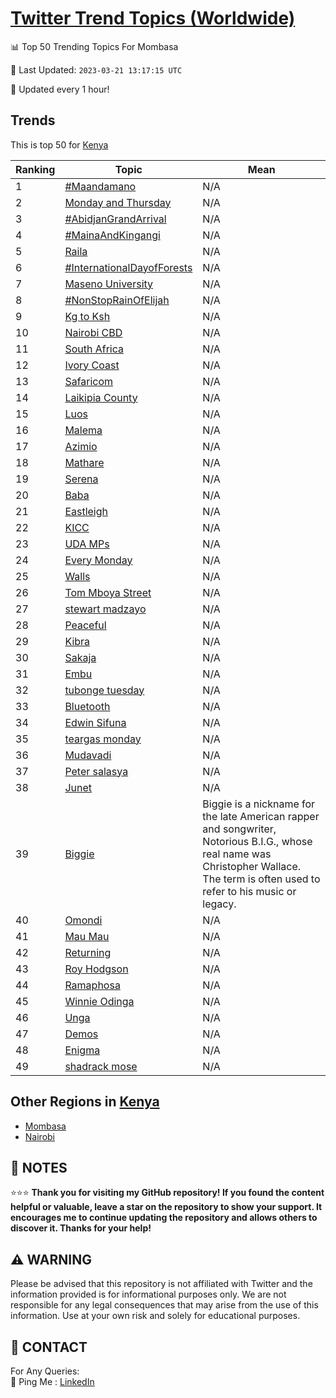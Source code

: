 [Twitter Trend Topics (Worldwide)](https://github.com/ErcinDedeoglu/Twitter-Trend-Topics)
==========


📊 Top 50 Trending Topics For Mombasa

📆 Last Updated: `2023-03-21 13:17:15 UTC`

🔧 Updated every 1 hour!


## Trends

This is top 50 for [Kenya](</Kenya>)

| Ranking | Topic | Mean |
| ------- | ------------ | ------------ |
| 1 | [#Maandamano](http://twitter.com/search?q=%23Maandamano) | N/A |
| 2 | [Monday and Thursday](http://twitter.com/search?q=Monday+and+Thursday) | N/A |
| 3 | [#AbidjanGrandArrival](http://twitter.com/search?q=%23AbidjanGrandArrival) | N/A |
| 4 | [#MainaAndKingangi](http://twitter.com/search?q=%23MainaAndKingangi) | N/A |
| 5 | [Raila](http://twitter.com/search?q=Raila) | N/A |
| 6 | [#InternationalDayofForests](http://twitter.com/search?q=%23InternationalDayofForests) | N/A |
| 7 | [Maseno University](http://twitter.com/search?q=Maseno+University) | N/A |
| 8 | [#NonStopRainOfElijah](http://twitter.com/search?q=%23NonStopRainOfElijah) | N/A |
| 9 | [Kg to Ksh](http://twitter.com/search?q=Kg+to+Ksh) | N/A |
| 10 | [Nairobi CBD](http://twitter.com/search?q=Nairobi+CBD) | N/A |
| 11 | [South Africa](http://twitter.com/search?q=South+Africa) | N/A |
| 12 | [Ivory Coast](http://twitter.com/search?q=Ivory+Coast) | N/A |
| 13 | [Safaricom](http://twitter.com/search?q=Safaricom) | N/A |
| 14 | [Laikipia County](http://twitter.com/search?q=Laikipia+County) | N/A |
| 15 | [Luos](http://twitter.com/search?q=Luos) | N/A |
| 16 | [Malema](http://twitter.com/search?q=Malema) | N/A |
| 17 | [Azimio](http://twitter.com/search?q=Azimio) | N/A |
| 18 | [Mathare](http://twitter.com/search?q=Mathare) | N/A |
| 19 | [Serena](http://twitter.com/search?q=Serena) | N/A |
| 20 | [Baba](http://twitter.com/search?q=Baba) | N/A |
| 21 | [Eastleigh](http://twitter.com/search?q=Eastleigh) | N/A |
| 22 | [KICC](http://twitter.com/search?q=KICC) | N/A |
| 23 | [UDA MPs](http://twitter.com/search?q=UDA+MPs) | N/A |
| 24 | [Every Monday](http://twitter.com/search?q=Every+Monday) | N/A |
| 25 | [Walls](http://twitter.com/search?q=Walls) | N/A |
| 26 | [Tom Mboya Street](http://twitter.com/search?q=Tom+Mboya+Street) | N/A |
| 27 | [stewart madzayo](http://twitter.com/search?q=stewart+madzayo) | N/A |
| 28 | [Peaceful](http://twitter.com/search?q=Peaceful) | N/A |
| 29 | [Kibra](http://twitter.com/search?q=Kibra) | N/A |
| 30 | [Sakaja](http://twitter.com/search?q=Sakaja) | N/A |
| 31 | [Embu](http://twitter.com/search?q=Embu) | N/A |
| 32 | [tubonge tuesday](http://twitter.com/search?q=tubonge+tuesday) | N/A |
| 33 | [Bluetooth](http://twitter.com/search?q=Bluetooth) | N/A |
| 34 | [Edwin Sifuna](http://twitter.com/search?q=Edwin+Sifuna) | N/A |
| 35 | [teargas monday](http://twitter.com/search?q=teargas+monday) | N/A |
| 36 | [Mudavadi](http://twitter.com/search?q=Mudavadi) | N/A |
| 37 | [Peter salasya](http://twitter.com/search?q=Peter+salasya) | N/A |
| 38 | [Junet](http://twitter.com/search?q=Junet) | N/A |
| 39 | [Biggie](http://twitter.com/search?q=Biggie) | Biggie is a nickname for the late American rapper and songwriter, Notorious B.I.G., whose real name was Christopher Wallace. The term is often used to refer to his music or legacy. |
| 40 | [Omondi](http://twitter.com/search?q=Omondi) | N/A |
| 41 | [Mau Mau](http://twitter.com/search?q=Mau+Mau) | N/A |
| 42 | [Returning](http://twitter.com/search?q=Returning) | N/A |
| 43 | [Roy Hodgson](http://twitter.com/search?q=Roy+Hodgson) | N/A |
| 44 | [Ramaphosa](http://twitter.com/search?q=Ramaphosa) | N/A |
| 45 | [Winnie Odinga](http://twitter.com/search?q=Winnie+Odinga) | N/A |
| 46 | [Unga](http://twitter.com/search?q=Unga) | N/A |
| 47 | [Demos](http://twitter.com/search?q=Demos) | N/A |
| 48 | [Enigma](http://twitter.com/search?q=Enigma) | N/A |
| 49 | [shadrack mose](http://twitter.com/search?q=shadrack+mose) | N/A |



## Other Regions in [Kenya](</Kenya>)

* [Mombasa](</Kenya/Mombasa.md>)
* [Nairobi](</Kenya/Nairobi.md>)



## 📝 NOTES

⭐⭐⭐ **Thank you for visiting my GitHub repository! If you found the content helpful or valuable, leave a star on the repository to show your support. It encourages me to continue updating the repository and allows others to discover it. Thanks for your help!**


## ⚠️ WARNING

Please be advised that this repository is not affiliated with Twitter and the information provided is for informational purposes only. We are not responsible for any legal consequences that may arise from the use of this information. Use at your own risk and solely for educational purposes.


## 📨 CONTACT

 For Any Queries:  
            🏓 Ping Me : [LinkedIn](https://www.linkedin.com/in/ercindedeoglu/)
